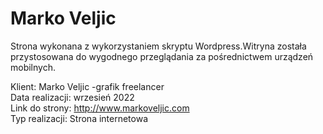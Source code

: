 # Marko Veljic

Strona wykonana z wykorzystaniem skryptu Wordpress.Witryna została przystosowana do wygodnego przeglądania za pośrednictwem urządzeń mobilnych.

Klient: Marko Veljic -grafik freelancer</br>
Data realizacji: wrzesień 2022 </br>
Link do strony: http://www.markoveljic.com </br>
Typ realizacji: Strona internetowa </br>
